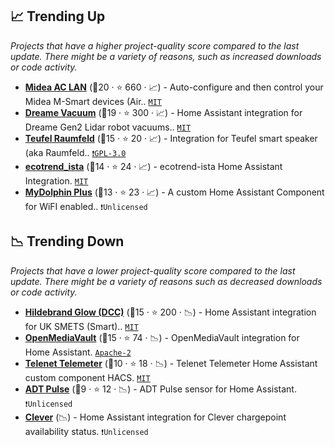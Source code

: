 ## 📈 Trending Up

_Projects that have a higher project-quality score compared to the last update. There might be a variety of reasons, such as increased downloads or code activity._

- <b><a href="https://github.com/georgezhao2010/midea_ac_lan">Midea AC LAN</a></b> (🥇20 ·  ⭐ 660 · 📈) - Auto-configure and then control your Midea M-Smart devices (Air.. <code><a href="http://bit.ly/34MBwT8">MIT</a></code>
- <b><a href="https://github.com/Tasshack/dreame-vacuum">Dreame Vacuum</a></b> (🥇19 ·  ⭐ 300 · 📈) - Home Assistant integration for Dreame Gen2 Lidar robot vacuums.. <code><a href="http://bit.ly/34MBwT8">MIT</a></code>
- <b><a href="https://github.com/B5r1oJ0A9G/teufel_raumfeld">Teufel Raumfeld</a></b> (🥈15 ·  ⭐ 20 · 📈) - Integration for Teufel smart speaker (aka Raumfeld.. <code><a href="http://bit.ly/2M0xdwT">❗️GPL-3.0</a></code>
- <b><a href="https://github.com/Ludy87/ecotrend-ista">ecotrend_ista</a></b> (🥈14 ·  ⭐ 24 · 📈) - ecotrend-ista Home Assistant Integration. <code><a href="http://bit.ly/34MBwT8">MIT</a></code>
- <b><a href="https://github.com/sh00t2kill/dolphin-robot">MyDolphin Plus</a></b> (🥈13 ·  ⭐ 23 · 📈) - A custom Home Assistant Component for WiFI enabled.. <code>❗Unlicensed</code>

## 📉 Trending Down

_Projects that have a lower project-quality score compared to the last update. There might be a variety of reasons such as decreased downloads or code activity._

- <b><a href="https://github.com/HandyHat/ha-hildebrandglow-dcc">Hildebrand Glow (DCC)</a></b> (🥈15 ·  ⭐ 200 · 📉) - Home Assistant integration for UK SMETS (Smart).. <code><a href="http://bit.ly/34MBwT8">MIT</a></code>
- <b><a href="https://github.com/tomaae/homeassistant-openmediavault">OpenMediaVault</a></b> (🥈15 ·  ⭐ 74 · 📉) - OpenMediaVault integration for Home Assistant. <code><a href="http://bit.ly/3nYMfla">Apache-2</a></code>
- <b><a href="https://github.com/myTselection/telenet_telemeter">Telenet Telemeter</a></b> (🥉10 ·  ⭐ 18 · 📉) - Telenet Telemeter Home Assistant custom component HACS. <code><a href="http://bit.ly/34MBwT8">MIT</a></code>
- <b><a href="https://github.com/rsnodgrass/hass-adtpulse">ADT Pulse</a></b> (🥉9 ·  ⭐ 12 · 📉) - ADT Pulse sensor for Home Assistant. <code>❗Unlicensed</code>
- <b><a href="{}">Clever</a></b> (📉) - Home Assistant integration for Clever chargepoint availability status. <code>❗Unlicensed</code>

